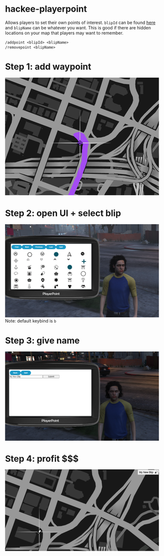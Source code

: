 # hackee-playerpoint
 Allows players to set their own points of interest. `blipId` can be found [here](https://docs.fivem.net/docs/game-references/blips/) and `blipName` can be whatever you want. This is good if there are hidden locations on your map that players may want to remember.
 
 
 ```
 /addpoint <blipId> <blipName>
 /removepoint <blipName>
 ```
 

# Step 1: add waypoint
![step1](html/img/s1.PNG)

# Step 2: open UI + select blip
![step2](html/img/s2.PNG)
Note: default keybind is `b`

# Step 3: give name
![step3](html/img/s3.PNG)

# Step 4: profit $$$
![step4](html/img/s4.PNG)
